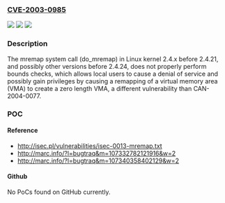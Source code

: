 ### [CVE-2003-0985](https://cve.mitre.org/cgi-bin/cvename.cgi?name=CVE-2003-0985)
![](https://img.shields.io/static/v1?label=Product&message=n%2Fa&color=blue)
![](https://img.shields.io/static/v1?label=Version&message=n%2Fa&color=blue)
![](https://img.shields.io/static/v1?label=Vulnerability&message=n%2Fa&color=brighgreen)

### Description

The mremap system call (do_mremap) in Linux kernel 2.4.x before 2.4.21, and possibly other versions before 2.4.24, does not properly perform bounds checks, which allows local users to cause a denial of service and possibly gain privileges by causing a remapping of a virtual memory area (VMA) to create a zero length VMA, a different vulnerability than CAN-2004-0077.

### POC

#### Reference
- http://isec.pl/vulnerabilities/isec-0013-mremap.txt
- http://marc.info/?l=bugtraq&m=107332782121916&w=2
- http://marc.info/?l=bugtraq&m=107340358402129&w=2

#### Github
No PoCs found on GitHub currently.

